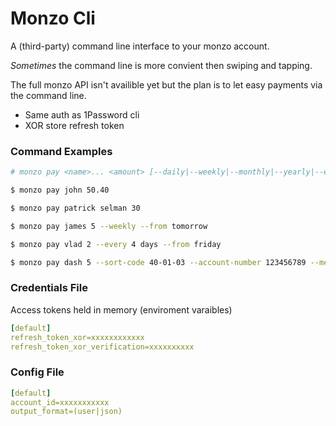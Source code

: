 # Monzo Cli
A (third-party) command line interface to your monzo account.

_Sometimes_ the command line is more convient then swiping and tapping.

The full monzo API isn't availible yet but the plan is to let easy
payments via the command line.

- Same auth as 1Password cli
- XOR store refresh token

### Command Examples
```sh
# monzo pay <name>... <amount> [--daily|--weekly|--monthly|--yearly|--every <x> (days|weeks|months|years) [--from (monday|tuesday|wednesday|thursday|friday|saturday|sunday)] [--sort-code <code> --account-number <number>]] [--message <message>]

$ monzo pay john 50.40

$ monzo pay patrick selman 30

$ monzo pay james 5 --weekly --from tomorrow

$ monzo pay vlad 2 --every 4 days --from friday

$ monzo pay dash 5 --sort-code 40-01-03 --account-number 123456789 --message "give it back"
```


### Credentials File
Access tokens held in memory (enviroment varaibles)
```yaml
[default]
refresh_token_xor=xxxxxxxxxxxx
refresh_token_xor_verification=xxxxxxxxxx
```

### Config File
```yaml
[default]
account_id=xxxxxxxxxxx
output_format=(user|json)
```